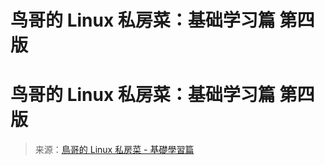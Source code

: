 # 鸟哥的 Linux 私房菜：基础学习篇 第四版

# 鸟哥的 Linux 私房菜：基础学习篇 第四版

> 来源：[鳥哥的 Linux 私房菜 - 基礎學習篇](http://linux.vbird.org/linux_basic/)